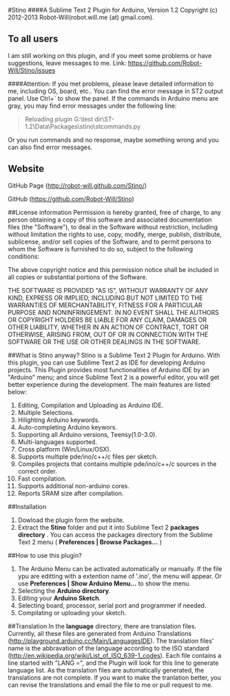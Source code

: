 #Stino
####A Sublime Text 2 Plugin for Arduino, Version 1.2
Copyright (c) 2012-2013 Robot-Will(robot.will.me (at) gmail.com). 

## To all users
I am still working on this plugin, and if you meet some problems or have suggestions, leave messages to me.
Link: https://github.com/Robot-Will/Stino/issues

####Attention:
If you met problems, please leave detailed information to me, including OS, board, etc.. You can find the error message in ST2 output panel. Use Ctrl+` to show the panel. If the commands in Arduino menu are gray, you may find error messages under the following line:

>Reloading plugin G:\test dir\ST-1.2\Data\Packages\stino\stcommands.py

Or you run commands and no response, maybe something wrong and you can also find error messages.



## Website
GitHub Page (http://robot-will.github.com/Stino/)

GitHub (https://github.com/Robot-Will/Stino)

##License information
Permission is hereby granted, free of charge, to any person obtaining a copy of this software and associated documentation files (the "Software"), to deal in the Software without restriction, including without limitation the rights to use, copy, modify, merge, publish, distribute, sublicense, and/or sell copies of the Software, and to permit persons to whom the Software is
furnished to do so, subject to the following conditions:

The above copyright notice and this permission notice shall be included in all copies or substantial portions of the Software.

THE SOFTWARE IS PROVIDED "AS IS", WITHOUT WARRANTY OF ANY KIND, EXPRESS OR IMPLIED, INCLUDING BUT NOT LIMITED TO THE WARRANTIES OF MERCHANTABILITY, FITNESS FOR A PARTICULAR PURPOSE AND NONINFRINGEMENT. IN NO EVENT SHALL THE AUTHORS OR COPYRIGHT HOLDERS BE LIABLE FOR ANY CLAIM, DAMAGES OR OTHER LIABILITY, WHETHER IN AN ACTION OF CONTRACT, TORT OR OTHERWISE, ARISING FROM, OUT OF OR IN CONNECTION WITH THE SOFTWARE OR THE USE OR OTHER DEALINGS IN THE SOFTWARE.

##What is Stino anyway?
Stino is a Sublime Text 2 Plugin for Arduino. With this plugin, you can use Sublime Text 2 as IDE for developing Arduino projects. This Plugin provides most functionalities of Arduino IDE by an "Arduino" menu; and since Sublime Text 2 is a powerful editor, you will get better experience during the development. The main features are listed below:

1. Editing, Compilation and Uploading as Arduino IDE.
2. Multiple Selections.
3. Hilighting Arduino keywords.
4. Auto-completing Arduino keywors.
5. Supporting all Arduino versions, Teensy(1.0-3.0).
6. Multi-languages supported.
7. Cross platform (Win/Linux/OSX).
8. Supports multiple pde/ino/c++/c files per sketch.
9. Compiles projects that contains multiple pde/ino/c++/c sources in the correct order.
10. Fast compilation.
11. Supports additional non-arduino cores.
12. Reports SRAM size after compilation.

##Installation
1. Dowload the plugin form the website.
2. Extract the __Stino__ folder and put it into Sublime Text 2 __packages directory__ . You can access the packages directory from the Sublime Text 2 menu ( __Preferences | Browse Packages...__ )

##How to use this plugin?
1. The Arduino Menu can be activated automatically or manually. If the file ypu are editting with a extention name of '.ino', the menu will appear. Or use __Preferences | Show Arduino Menu...__ to show the menu.
2. Selecting the __Arduino directory__.
3. Editing your __Arduino Sketch__.
4. Selecting board, processor, serial port and programmer if needed.
5. Compilating or uploading your sketch.

##Translation
In the __language__ directory, there are translation files. Currently, all these files are generated from Arduino Translations (http://playground.arduino.cc/Main/LanguagesIDE). The translation files' name is the abbravation of the language according  to the ISO standard (http://en.wikipedia.org/wiki/List_of_ISO_639-1_codes). Each file contains a line started with "LANG =", and the Plugin will look for this line to generate language list. As the translation files are automatically generated, the translations are not complete. If you want to make the tranlation better, you can revise the translations and email the file to me or pull request to me.

